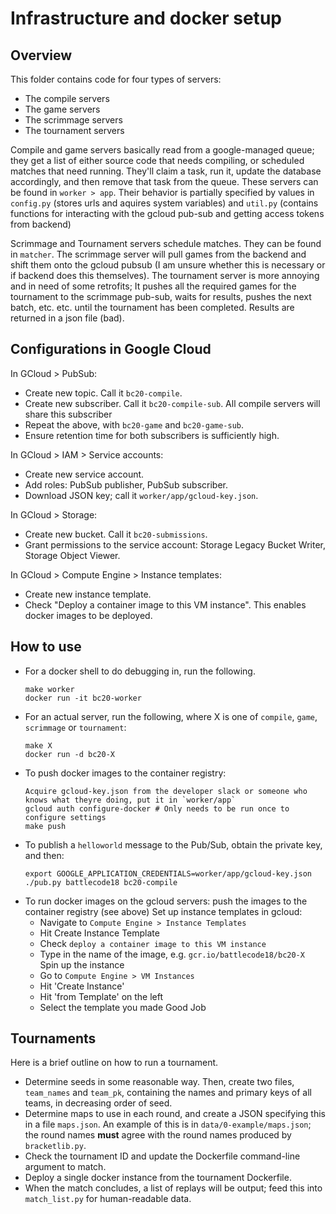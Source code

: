 # Infrastructure and docker setup

## Overview
This folder contains code for four types of servers:
- The compile servers
- The game servers
- The scrimmage servers
- The tournament servers

Compile and game servers basically read from a google-managed queue; they get
a list of either source code that needs compiling, or scheduled matches that
need running. They'll claim a task, run it, update the database accordingly,
and then remove that task from the queue. These servers can be found in
`worker > app`. Their behavior is partially specified by values in `config.py`
(stores urls and aquires system variables) and `util.py` (contains functions
for interacting with the gcloud pub-sub and getting access tokens from backend)

Scrimmage and Tournament servers schedule matches. They can be found in `matcher`.
The scrimmage server will pull games from the backend and shift them onto the gcloud
pubsub (I am unsure whether this is necessary or if backend does this themselves).
The tournament server is more annoying and in need of some retrofits; It pushes all the
required games for the tournament to the scrimmage pub-sub, waits for results, pushes the
next batch, etc. etc. until the tournament has been completed. Results are returned
in a json file (bad).


## Configurations in Google Cloud

In GCloud > PubSub:
- Create new topic. Call it `bc20-compile`.
- Create new subscriber. Call it `bc20-compile-sub`. All compile servers will share this subscriber
- Repeat the above, with `bc20-game` and `bc20-game-sub`.
- Ensure retention time for both subscribers is sufficiently high.

In GCloud > IAM > Service accounts:
- Create new service account.
- Add roles: PubSub publisher, PubSub subscriber.
- Download JSON key; call it `worker/app/gcloud-key.json`.

In GCloud > Storage:
- Create new bucket. Call it `bc20-submissions`.
- Grant permissions to the service account: Storage Legacy Bucket Writer, Storage Object Viewer.

In GCloud > Compute Engine > Instance templates:
- Create new instance template.
- Check "Deploy a container image to this VM instance". This enables docker images to be deployed.

## How to use

- For a docker shell to do debugging in, run the following.
  ```
  make worker
  docker run -it bc20-worker
  ```
- For an actual server, run the following,
  where X is one of `compile`, `game`, `scrimmage` or `tournament`:
  ```
  make X
  docker run -d bc20-X
  ```
- To push docker images to the container registry:
  ```
  Acquire gcloud-key.json from the developer slack or someone who knows what theyre doing, put it in `worker/app`
  gcloud auth configure-docker # Only needs to be run once to configure settings
  make push
  ```
- To publish a `helloworld` message to the Pub/Sub, obtain the private key, and then:
  ```
  export GOOGLE_APPLICATION_CREDENTIALS=worker/app/gcloud-key.json
  ./pub.py battlecode18 bc20-compile
  ```
- To run docker images on the gcloud servers:
  push the images to the container registry (see above)
  Set up instance templates in gcloud:
  - Navigate to `Compute Engine > Instance Templates`
  - Hit Create Instance Template
  - Check `deploy a container image to this VM instance`
  - Type in the name of the image, e.g. `gcr.io/battlecode18/bc20-X`
  Spin up the instance
  - Go to `Compute Engine > VM Instances`
  - Hit 'Create Instance'
  - Hit 'from Template' on the left
  - Select the template you made
  Good Job

## Tournaments

Here is a brief outline on how to run a tournament.
- Determine seeds in some reasonable way.
  Then, create two files, `team_names` and `team_pk`, containing the names and primary keys of all teams,
  in decreasing order of seed.
- Determine maps to use in each round, and create a JSON specifying this in a file `maps.json`.
  An example of this is in `data/0-example/maps.json`; the round names **must** agree with the round names produced by `bracketlib.py`.
- Check the tournament ID and update the Dockerfile command-line argument to match.
- Deploy a single docker instance from the tournament Dockerfile.
- When the match concludes, a list of replays will be output; feed this into `match_list.py` for human-readable data.
